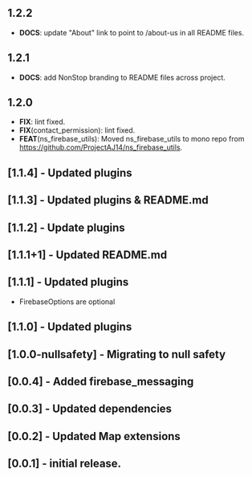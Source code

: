 ## 1.2.2

 - **DOCS**: update "About" link to point to /about-us in all README files.

## 1.2.1

 - **DOCS**: add NonStop branding to README files across project.

## 1.2.0

 - **FIX**: lint fixed.
 - **FIX**(contact_permission): lint fixed.
 - **FEAT**(ns_firebase_utils): Moved ns_firebase_utils to mono repo from https://github.com/ProjectAJ14/ns_firebase_utils.

## [1.1.4]  - Updated plugins

## [1.1.3]  - Updated plugins & README.md

## [1.1.2]  - Update plugins
 
## [1.1.1+1]  - Updated README.md 

## [1.1.1]  - Updated plugins 
- FirebaseOptions are optional

## [1.1.0]  - Updated plugins

## [1.0.0-nullsafety]  - Migrating to null safety

## [0.0.4] - Added firebase_messaging

## [0.0.3] - Updated dependencies

## [0.0.2] - Updated Map extensions

## [0.0.1] - initial release.

 



